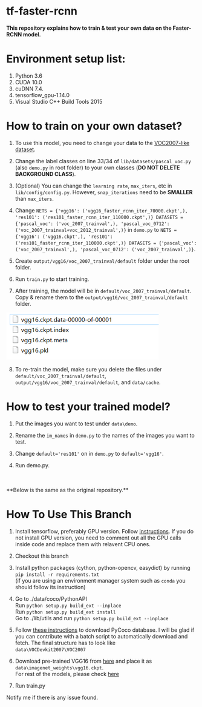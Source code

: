 # tf-faster-rcnn
**This repository explains how to train & test your own data on the Faster-RCNN model.**

# Environment setup list:
1. Python 3.6
2. CUDA 10.0
3. cuDNN 7.4.
4. tensorflow_gpu-1.14.0
5. Visual Studio C++ Build Tools 2015

# How to train on your own dataset?
1. To use this model, you need to change your data to the [VOC2007-like dataset](https://www.programmersought.com/article/65711056356/;jsessionid=421CF30D7DDB52E78C87ABD7477A08E3).

2. Change the label classes on line 33/34 of ```lib/datasets/pascal_voc.py``` (also ```demo.py``` in root folder) to your own classes (**DO NOT DELETE BACKGROUND CLASS**).

3. (Optional) You can change the ```learning rate```, ```max_iters```, etc in ```lib/config/config.py```. However, ```snap_iterations``` need to be **SMALLER** than ```max_iters```.

4. Change ```NETS = {'vgg16': ('vgg16_faster_rcnn_iter_70000.ckpt',), 'res101': ('res101_faster_rcnn_iter_110000.ckpt',)} DATASETS = {'pascal_voc': ('voc_2007_trainval',), 'pascal_voc_0712': ('voc_2007_trainval+voc_2012_trainval',)}```  in ```demo.py``` to  ```NETS = {'vgg16': ('vgg16.ckpt',), 'res101': ('res101_faster_rcnn_iter_110000.ckpt',)} DATASETS = {'pascal_voc': ('voc_2007_trainval',), 'pascal_voc_0712': ('voc_2007_trainval',)}```.

5. Create ```output/vgg16/voc_2007_trainval/default``` folder under the root folder.

6. Run ```train.py``` to start training. 

7. After training, the model will be in ```default/voc_2007_trainval/default```. Copy & rename them to the ```output/vgg16/voc_2007_trainval/default``` folder. 

![Renamed Files](/20191102010907813.jpg)

8. To re-train the model, make sure you delete the files under ```default/voc_2007_trainval/default```, ```output/vgg16/voc_2007_trainval/default```, and ```data/cache```.


# How to test your trained model?
1. Put the images you want to test under ```data\demo```.

2. Rename the ```im_names``` in ```demo.py``` to the names of the images you want to test.

3. Change ```default='res101'``` on in ```demo.py``` to ```default='vgg16'```.

4. Run demo.py.

<br>
<br>
**Below is the same as the original repository.**

# How To Use This Branch
1. Install tensorflow, preferably GPU version. Follow [instructions]( https://www.tensorflow.org/install/install_windows). If you do not install GPU version, you need to comment out all the GPU calls inside code and replace them with relavent CPU ones.

2. Checkout this branch

3. Install python packages (cython, python-opencv, easydict) by running  
`pip install -r requirements.txt`   
(if you are using an environment manager system such as `conda` you should follow its instruction)

4. Go to  ./data/coco/PythonAPI  
Run `python setup.py build_ext --inplace`  
Run `python setup.py build_ext install`  
Go to ./lib/utils and run `python setup.py build_ext --inplace`

5. Follow [these instructions](https://github.com/rbgirshick/py-faster-rcnn#beyond-the-demo-installation-for-training-and-testing-models) to download PyCoco database.
I will be glad if you can contribute with a batch script to automatically download and fetch. The final structure has to look like  
`data\VOCDevkit2007\VOC2007`  

1. Download pre-trained VGG16 from [here](http://download.tensorflow.org/models/vgg_16_2016_08_28.tar.gz) and place it as `data\imagenet_weights\vgg16.ckpt`.  
For rest of the models, please check [here](https://github.com/tensorflow/models/tree/master/research/slim#pre-trained-models)

7. Run train.py

Notify me if there is any issue found.

